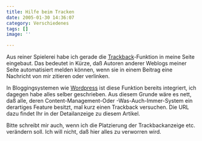 ```yaml
---
title: Hilfe beim Tracken
date: 2005-01-30 14:36:07
category: Verschiedenes
tags: []
image: ''

---
```


Aus reiner Spielerei habe ich gerade die [Trackback](http://www.movabletype.org/trackback/beginners/)-Funktion in meine Seite eingebaut. Das bedeutet in Kürze, daß Autoren anderer Weblogs meiner Seite automatisiert melden können, wenn sie in einem Beitrag eine Nachricht von mir zitieren oder verlinken.

In Bloggingsystemen wie [Wordpress](http://wordpress.org/) ist diese Funktion bereits integriert, ich dagegen habe alles selber geschrieben. Aus diesem Grunde wäre es nett, daß alle, deren Content-Management-Oder -Was-Auch-Immer-System ein derartiges Feature besitzt, mal kurz einen Trackback versuchen. Die URL dazu findet Ihr in der Detailanzeige zu diesem Artikel.

Bitte schreibt mir auch, wenn ich die Platzierung der Trackbackanzeige etc. verändern soll. Ich will nicht, daß hier alles zu verworren wird.
